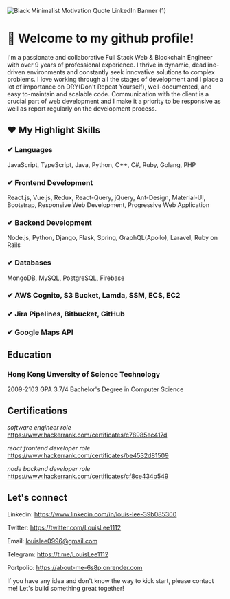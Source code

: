 ![Black Minimalist Motivation Quote LinkedIn Banner (1)](https://github.com/LouisLee-Dev/LouisLee-Dev/assets/132761249/b626cc40-1b3b-4836-81d8-8aad9e1e4b66)

# 👋 Welcome to my github profile!
I'm a passionate and collaborative Full Stack Web & Blockchain Engineer with over 9 years of professional experience. I thrive in dynamic, deadline-driven environments and constantly seek innovative solutions to complex problems.
I love working through all the stages of development and I place a lot of importance on DRY(Don't Repeat Yourself), well-documented, and easy to-maintain and scalable code. Communication with the client is a crucial part of web development and I make it a priority to be responsive as well as report regularly on the development process.

## ❤ My Highlight Skills
### ✔ Languages
JavaScript, TypeScript, Java, Python, C++, C#, Ruby, Golang, PHP

### ✔ Frontend Development
React.js, Vue.js, Redux, React-Query, jQuery, Ant-Design, Material-UI, Bootstrap, Responsive Web Development, Progressive Web Application

### ✔ Backend Development
Node.js, Python, Django, Flask, Spring, GraphQL(Apollo), Laravel, Ruby on Rails

### ✔ Databases
MongoDB, MySQL, PostgreSQL, Firebase

### ✔ AWS Cognito, S3 Bucket, Lamda, SSM, ECS, EC2
### ✔ Jira Pipelines, Bitbucket, GitHub
### ✔ Google Maps API 

## Education
### Hong Kong Unversity of Science Technology
2009-2103 
GPA 3.7/4
Bachelor's Degree in Computer Science
## Certifications
*software engineer role*
https://www.hackerrank.com/certificates/c78985ec417d

*react frontend developer role*
https://www.hackerrank.com/certificates/be4532d81509

*node backend developer role*
https://www.hackerrank.com/certificates/cf8ce434b549
## Let's connect
Linkedin: https://www.linkedin.com/in/louis-lee-39b085300

Twitter: https://twitter.com/LouisLee1112

Email: louislee0996@gmail.com

Telegram: https://t.me/LouisLee1112

Portpolio: https://about-me-6s8p.onrender.com

If you have any idea and don't know the way to kick start, please contact me!
Let's build something great together!
